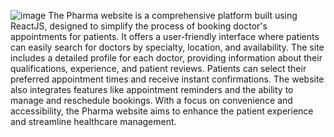 ![image](https://github.com/HarshavardhanPuchakayala/Catering/assets/85436195/e6b6ef6b-6f37-40af-bde1-272a9319eae8)
The Pharma website is a comprehensive platform built using ReactJS, designed to simplify the process of booking doctor's appointments for patients. It offers a user-friendly interface where patients can easily search for doctors by specialty, location, and availability. The site includes a detailed profile for each doctor, providing information about their qualifications, experience, and patient reviews. Patients can select their preferred appointment times and receive instant confirmations. The website also integrates features like appointment reminders and the ability to manage and reschedule bookings. With a focus on convenience and accessibility, the Pharma website aims to enhance the patient experience and streamline healthcare management.
